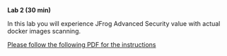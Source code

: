 ﻿**Lab 2 (30 min)**

In this lab you will experience JFrog Advanced Security value with
actual docker images scanning.

[Please follow the following PDF for the instructions ](./Lab%202.pdf)
